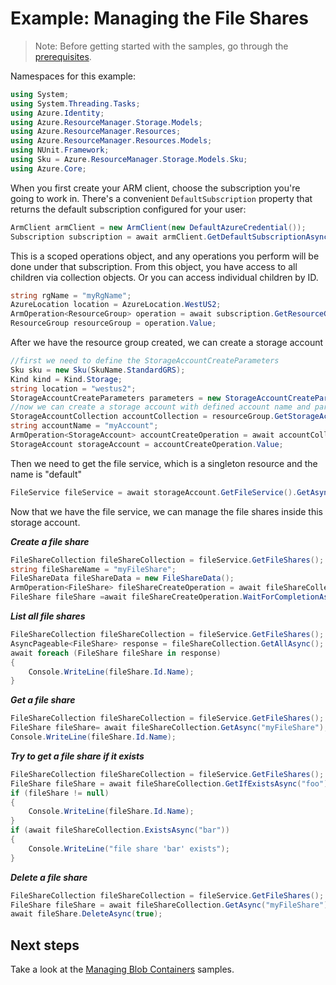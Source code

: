 # Example: Managing the File Shares

>Note: Before getting started with the samples, go through the [prerequisites](https://github.com/Azure/azure-sdk-for-net/tree/main/sdk/resourcemanager/Azure.ResourceManager#prerequisites).

Namespaces for this example:

```C# Snippet:Managing_StorageAccounts_NameSpaces
using System;
using System.Threading.Tasks;
using Azure.Identity;
using Azure.ResourceManager.Storage.Models;
using Azure.ResourceManager.Resources;
using Azure.ResourceManager.Resources.Models;
using NUnit.Framework;
using Sku = Azure.ResourceManager.Storage.Models.Sku;
using Azure.Core;
```

When you first create your ARM client, choose the subscription you're going to work in. There's a convenient `DefaultSubscription` property that returns the default subscription configured for your user:

```C# Snippet:Managing_StorageAccounts_DefaultSubscription
ArmClient armClient = new ArmClient(new DefaultAzureCredential());
Subscription subscription = await armClient.GetDefaultSubscriptionAsync();
```

This is a scoped operations object, and any operations you perform will be done under that subscription. From this object, you have access to all children via collection objects. Or you can access individual children by ID.

```C# Snippet:Managing_StorageAccounts_GetResourceGroupCollection
string rgName = "myRgName";
AzureLocation location = AzureLocation.WestUS2;
ArmOperation<ResourceGroup> operation = await subscription.GetResourceGroups().CreateOrUpdateAsync(true, rgName, new ResourceGroupData(location));
ResourceGroup resourceGroup = operation.Value;
```

After we have the resource group created, we can create a storage account

```C# Snippet:Managing_StorageAccounts_CreateStorageAccount
//first we need to define the StorageAccountCreateParameters
Sku sku = new Sku(SkuName.StandardGRS);
Kind kind = Kind.Storage;
string location = "westus2";
StorageAccountCreateParameters parameters = new StorageAccountCreateParameters(sku, kind, location);
//now we can create a storage account with defined account name and parameters
StorageAccountCollection accountCollection = resourceGroup.GetStorageAccounts();
string accountName = "myAccount";
ArmOperation<StorageAccount> accountCreateOperation = await accountCollection.CreateOrUpdateAsync(true, accountName, parameters);
StorageAccount storageAccount = accountCreateOperation.Value;
```


Then we need to get the file service, which is a singleton resource and the name is "default"

```C# Snippet:Managing_FileShares_GetFileService
FileService fileService = await storageAccount.GetFileService().GetAsync();
```


Now that we have the file service, we can manage the file shares inside this storage account.

***Create a file share***

```C# Snippet:Managing_FileShares_CreateFileShare
FileShareCollection fileShareCollection = fileService.GetFileShares();
string fileShareName = "myFileShare";
FileShareData fileShareData = new FileShareData();
ArmOperation<FileShare> fileShareCreateOperation = await fileShareCollection.CreateOrUpdateAsync(false, fileShareName, fileShareData);
FileShare fileShare =await fileShareCreateOperation.WaitForCompletionAsync();
```

***List all file shares***

```C# Snippet:Managing_FileShares_ListFileShares
FileShareCollection fileShareCollection = fileService.GetFileShares();
AsyncPageable<FileShare> response = fileShareCollection.GetAllAsync();
await foreach (FileShare fileShare in response)
{
    Console.WriteLine(fileShare.Id.Name);
}
```

***Get a file share***

```C# Snippet:Managing_FileShares_GetFileShare
FileShareCollection fileShareCollection = fileService.GetFileShares();
FileShare fileShare= await fileShareCollection.GetAsync("myFileShare");
Console.WriteLine(fileShare.Id.Name);
```

***Try to get a file share if it exists***

```C# Snippet:Managing_FileShares_GetFileShareIFExists
FileShareCollection fileShareCollection = fileService.GetFileShares();
FileShare fileShare = await fileShareCollection.GetIfExistsAsync("foo");
if (fileShare != null)
{
    Console.WriteLine(fileShare.Id.Name);
}
if (await fileShareCollection.ExistsAsync("bar"))
{
    Console.WriteLine("file share 'bar' exists");
}
```

***Delete a file share***

```C# Snippet:Managing_FileShares_DeleteFileShare
FileShareCollection fileShareCollection = fileService.GetFileShares();
FileShare fileShare = await fileShareCollection.GetAsync("myFileShare");
await fileShare.DeleteAsync(true);
```

## Next steps

Take a look at the [Managing Blob Containers](https://github.com/Azure/azure-sdk-for-net/blob/main/sdk/storage/Azure.ResourceManager.Storage/samples/Sample1_ManagingBlobContainers.md) samples.

